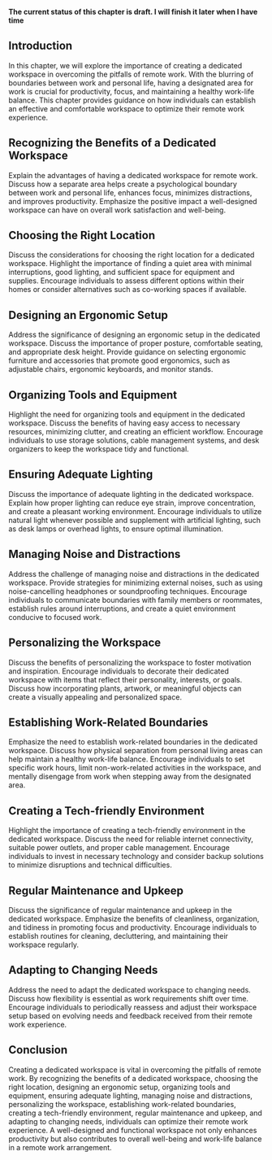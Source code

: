 **The current status of this chapter is draft. I will finish it later when I have time**

Introduction
------------

In this chapter, we will explore the importance of creating a dedicated workspace in overcoming the pitfalls of remote work. With the blurring of boundaries between work and personal life, having a designated area for work is crucial for productivity, focus, and maintaining a healthy work-life balance. This chapter provides guidance on how individuals can establish an effective and comfortable workspace to optimize their remote work experience.

Recognizing the Benefits of a Dedicated Workspace
-------------------------------------------------

Explain the advantages of having a dedicated workspace for remote work. Discuss how a separate area helps create a psychological boundary between work and personal life, enhances focus, minimizes distractions, and improves productivity. Emphasize the positive impact a well-designed workspace can have on overall work satisfaction and well-being.

Choosing the Right Location
---------------------------

Discuss the considerations for choosing the right location for a dedicated workspace. Highlight the importance of finding a quiet area with minimal interruptions, good lighting, and sufficient space for equipment and supplies. Encourage individuals to assess different options within their homes or consider alternatives such as co-working spaces if available.

Designing an Ergonomic Setup
----------------------------

Address the significance of designing an ergonomic setup in the dedicated workspace. Discuss the importance of proper posture, comfortable seating, and appropriate desk height. Provide guidance on selecting ergonomic furniture and accessories that promote good ergonomics, such as adjustable chairs, ergonomic keyboards, and monitor stands.

Organizing Tools and Equipment
------------------------------

Highlight the need for organizing tools and equipment in the dedicated workspace. Discuss the benefits of having easy access to necessary resources, minimizing clutter, and creating an efficient workflow. Encourage individuals to use storage solutions, cable management systems, and desk organizers to keep the workspace tidy and functional.

Ensuring Adequate Lighting
--------------------------

Discuss the importance of adequate lighting in the dedicated workspace. Explain how proper lighting can reduce eye strain, improve concentration, and create a pleasant working environment. Encourage individuals to utilize natural light whenever possible and supplement with artificial lighting, such as desk lamps or overhead lights, to ensure optimal illumination.

Managing Noise and Distractions
-------------------------------

Address the challenge of managing noise and distractions in the dedicated workspace. Provide strategies for minimizing external noises, such as using noise-cancelling headphones or soundproofing techniques. Encourage individuals to communicate boundaries with family members or roommates, establish rules around interruptions, and create a quiet environment conducive to focused work.

Personalizing the Workspace
---------------------------

Discuss the benefits of personalizing the workspace to foster motivation and inspiration. Encourage individuals to decorate their dedicated workspace with items that reflect their personality, interests, or goals. Discuss how incorporating plants, artwork, or meaningful objects can create a visually appealing and personalized space.

Establishing Work-Related Boundaries
------------------------------------

Emphasize the need to establish work-related boundaries in the dedicated workspace. Discuss how physical separation from personal living areas can help maintain a healthy work-life balance. Encourage individuals to set specific work hours, limit non-work-related activities in the workspace, and mentally disengage from work when stepping away from the designated area.

Creating a Tech-friendly Environment
------------------------------------

Highlight the importance of creating a tech-friendly environment in the dedicated workspace. Discuss the need for reliable internet connectivity, suitable power outlets, and proper cable management. Encourage individuals to invest in necessary technology and consider backup solutions to minimize disruptions and technical difficulties.

Regular Maintenance and Upkeep
------------------------------

Discuss the significance of regular maintenance and upkeep in the dedicated workspace. Emphasize the benefits of cleanliness, organization, and tidiness in promoting focus and productivity. Encourage individuals to establish routines for cleaning, decluttering, and maintaining their workspace regularly.

Adapting to Changing Needs
--------------------------

Address the need to adapt the dedicated workspace to changing needs. Discuss how flexibility is essential as work requirements shift over time. Encourage individuals to periodically reassess and adjust their workspace setup based on evolving needs and feedback received from their remote work experience.

Conclusion
----------

Creating a dedicated workspace is vital in overcoming the pitfalls of remote work. By recognizing the benefits of a dedicated workspace, choosing the right location, designing an ergonomic setup, organizing tools and equipment, ensuring adequate lighting, managing noise and distractions, personalizing the workspace, establishing work-related boundaries, creating a tech-friendly environment, regular maintenance and upkeep, and adapting to changing needs, individuals can optimize their remote work experience. A well-designed and functional workspace not only enhances productivity but also contributes to overall well-being and work-life balance in a remote work arrangement.
